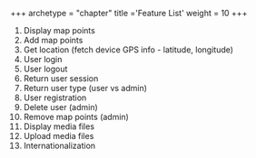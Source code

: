 +++
archetype = "chapter"
title ='Feature List'
weight = 10
+++
1. Display map points
2. Add map points
3. Get location (fetch device GPS info - latitude, longitude)
4. User login
5. User logout
6. Return user session
7. Return user type (user vs admin)
8. User registration
9. Delete user (admin)
10. Remove map points (admin)
11. Display media files
12. Upload media files
13. Internationalization
